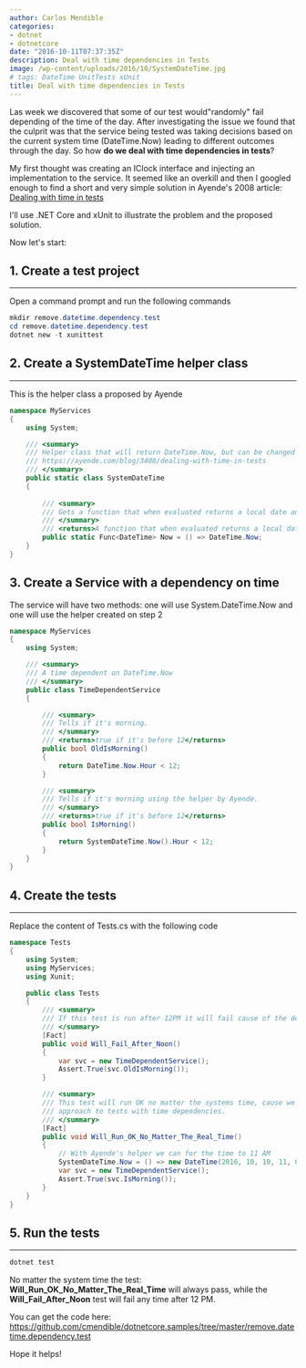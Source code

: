 ```yaml
---
author: Carlos Mendible
categories:
- dotnet
- dotnetcore
date: "2016-10-11T07:37:35Z"
description: Deal with time dependencies in Tests
image: /wp-content/uploads/2016/10/SystemDateTime.jpg
# tags: DateTime UnitTests xUnit
title: Deal with time dependencies in Tests
---
```

Las week we discovered that some of our test would"randomly" fail depending of the time of the day. After investigating the issue we found that the culprit was that the service being tested was taking decisions based on the current system time (DateTime.Now) leading to different outcomes through the day. So how **do we deal with time dependencies in tests**?

My first thought was creating an IClock interface and injecting an implementation to the service. It seemed like an overkill and then I googled enough to find a short and very simple solution in Ayende's 2008 article: <a href="https://ayende.com/blog/3408/dealing-with-time-in-tests" target="_blank">Dealing with time in tests</a>

I'll use .NET Core and xUnit to illustrate the problem and the proposed solution.

Now let's start:

## 1. Create a test project
---
Open a command prompt and run the following commands 
    
``` powershell
mkdir remove.datetime.dependency.test
cd remove.datetime.dependency.test
dotnet new -t xunittest
```
## 2. Create a SystemDateTime helper class
---
This is the helper class a proposed by Ayende
    
``` csharp
namespace MyServices
{
    using System;

    /// <summary>
    /// Helper class that will return DateTime.Now, but can be changed to deal with tests.
    /// https://ayende.com/blog/3408/dealing-with-time-in-tests
    /// </summary>
    public static class SystemDateTime
    {
        
        /// <summary>
        /// Gets a function that when evaluated returns a local date and time.   
        /// </summary>
        /// <returns>A function that when evaluated returns a local date and time.</returns>
        public static Func<DateTime> Now = () => DateTime.Now;
    }
}
```

## 3. Create a Service with a dependency on time
The service will have two methods: one will use System.DateTime.Now and one will use the helper created on step 2
    
``` csharp
namespace MyServices
{
    using System;

    /// <summary>
    /// A time dependent on DateTime.Now 
    /// </summary>
    public class TimeDependentService
    {

        /// <summary>
        /// Tells if it's morning.
        /// </summary>
        /// <returns>true if it's before 12</returns>
        public bool OldIsMorning()
        {
            return DateTime.Now.Hour < 12;
        }

        /// <summary>
        /// Tells if it's morning using the helper by Ayende. 
        /// </summary>
        /// <returns>true if it's before 12</returns>
        public bool IsMorning()
        {
            return SystemDateTime.Now().Hour < 12;
        }
    }
}
```

## 4. Create the tests
---
Replace the content of Tests.cs with the following code 
    
``` csharp
namespace Tests
{
    using System;
    using MyServices;
    using Xunit;

    public class Tests
    {
        /// <summary>
        /// If this test is run after 12PM it will fail cause of the dependency on the system time.
        /// </summary>
        [Fact]
        public void Will_Fail_After_Noon()
        {
            var svc = new TimeDependentService();
            Assert.True(svc.OldIsMorning());
        }

        /// <summary>
        /// This test will run OK no matter the systems time, cause we are using the Ayende 
        /// approach to tests with time dependencies.
        /// </summary>
        [Fact]
        public void Will_Run_OK_No_Matter_The_Real_Time()
        {
            // With Ayende's helper we can for the time to 11 AM
            SystemDateTime.Now = () => new DateTime(2016, 10, 10, 11, 0, 0);
            var svc = new TimeDependentService();
            Assert.True(svc.IsMorning());
        }
    }
}
```

## 5. Run the tests
---  

``` powershell
dotnet test
```
    
No matter the system time the test: **Will_Run_OK_No_Matter_The_Real_Time** will always pass, while the **Will_Fail_After_Noon** test will fail any time after 12 PM.

You can get the code here: <https://github.com/cmendible/dotnetcore.samples/tree/master/remove.datetime.dependency.test>

Hope it helps!